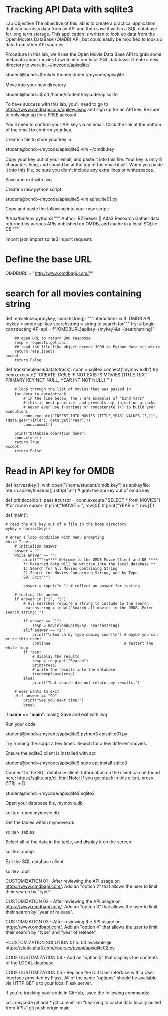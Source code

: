 # Tracking API Data with sqlite3
Lab Objective
The objective of this lab is to create a practical application that can harness data from an API and then save it within a SQL database for long term storage. This application is written to look up data from the Open Movies DataBase (OMDB) API, but could easily be modified to look up data from other API sources.

Procedure
In this lab, we'll use the Open Movie Data Base API to grab some metadata about movies to write into our local SQL database. Create a new directory to work in, ~/mycode/apisqlite/

student@bchd:~$ mkdir /home/student/mycode/apisqlite

Move into your new directory.

student@bchd:~$ cd /home/student/mycode/apisqlite

To have success with this lab, you'll need to go to https://www.omdbapi.com/apikey.aspx and sign up for an API key. Be sure to only sign up for a FREE account.

You'll need to confirm your API key via an email. Click the link at the bottom of the email to confirm your key.

Create a file to store your key in.

student@bchd:~/mycode/apisqlite$ vim ~/omdb.key

Copy your key out of your email, and paste it into this file. Your key is only 8 characters long, and should be at the top of the email itself. When you paste it into this file, be sure you didn't include any extra lines or whitespaces.

Save and exit with :wq

Create a new python script.

student@bchd:~/mycode/apisqlite$ vim apisqlite01.py

Copy and paste the following into your new script:


#!/usr/bin/env python3
""" Author: RZFeeser || Alta3 Research
Gather data returned by various APIs published on OMDB, and cache in a local SQLite DB
"""

import json
import sqlite3
import requests

# Define the base URL
OMDBURL = "http://www.omdbapi.com/?"

# search for all movies containing string
def movielookup(mykey, searchstring):
    """Interactions with OMDB API
       mykey = omdb api key
       searchstring = string to search for"""
    try:
        # begin constructing API
        api = f"{OMDBURL}apikey={mykey}&s={searchstring}"

        ## open URL to return 200 response
        resp = requests.get(api)
        ## read the file-like object decode JSON to Python data structure
        return resp.json()
    except:
        return False

def trackmeplease(datatotrack):
    conn = sqlite3.connect('mymovie.db')
    try:
        conn.execute('''CREATE TABLE IF NOT EXISTS MOVIES (TITLE TEXT PRIMARY KEY NOT NULL, YEAR INT  NOT NULL);''')

        # loop through the list of movies that was passed in
        for data in datatotrack:
            # in the line below, the ? are examples of "bind vars"
            # this is best practice, and prevents sql injection attacks
            # never ever use f-strings or concatenate (+) to build your executions
            conn.execute("INSERT INTO MOVIES (TITLE,YEAR) VALUES (?,?)",(data.get("Title"), data.get("Year")))
            conn.commit()

        print("Database operation done")
        conn.close()
        return True
    except:
        return False

# Read in API key for OMDB
def harvestkey():
    with open("/home/student/omdb.key") as apikeyfile:
        return apikeyfile.read().rstrip("\n") # grab the api key out of omdb.key

def printlocaldb():
    pass
    #cursor = conn.execute("SELECT * from MOVIES")
    #for row in cursor:
    #    print("MOVIE = ", row[0])
    #    print("YEAR = ", row[1])


def main():

    # read the API key out of a file in the home directory
    mykey = harvestkey()

    # enter a loop condition with menu prompting
    while True:
        # initialize answer
        answer = ""
        while answer == "":
            print("""\n**** Welcome to the OMDB Movie Client and DB ****
            ** Returned data will be written into the local database **
            1) Search for All Movies Containing String
            2) Search for Movies Containing String, and by Type
            99) Exit""")

            answer = input("> ") # collect an answer for testing

        # testing the answer
        if answer in ["1", "2"]:
            # All searches require a string to include in the search
            searchstring = input("Search all movies in the OMDB. Enter search string: ")

            if answer == "1":
                resp = movielookup(mykey, searchstring)
            elif answer == "2":
                print("\nSearch by type coming soon!\n") # maybe you can write this code!
                continue                                 # restart the while loop
            if resp:
                # display the results
                resp = resp.get("Search")
                print(resp)
                # write the results into the database
                trackmeplease(resp)
            else:
                print("That search did not return any results.")

        # user wants to exit
        elif answer == "99":
            print("See you next time!")
            break

if __name__ == "__main__":
    main()
Save and exit with :wq

Run your code.

student@bchd:~/mycode/apisqlite$ python3 apisqlite01.py

Try running the script a few times. Search for a few different movies.

Ensure the sqlite3 client is installed with apt

student@bchd:~/mycode/apisqlite$ sudo apt install sqlite3

Connect to the SQL database client. Information on the client can be found here: https://sqlite.org/cli.html Note: If you get stuck in this client, press CTRL + D

student@bchd:~/mycode/apisqlite$ sqlite3

Open your database file, mymovie.db

sqlite> .open mymovie.db

Get the tables within mymovie.db

sqlite> .tables

Select all of the data in the table, and display it on the screen.

sqlite> .dump

Exit the SQL database client.

sqlite> .quit

CUSTOMIZATION 01 - After reviewing the API usage on https://www.omdbapi.com/. Add an "option 2" that allows the user to limit their search by "type".

CUSTOMIZATION 02 - After reviewing the API usage on https://www.omdbapi.com/. Add an "option 3" that allows the user to limit their search by "year of release".

CUSTOMIZATION 03 - After reviewing the API usage on https://www.omdbapi.com/. Add an "option 4" that allows the user to limit their search by "type" and "year of release".

*CUSTOMIZATION SOLUTION 01 to 03 available @ https://static.alta3.com/courses/pyapi/apisqlite02.py

CODE CUSTOMIZATION 04 - Add an "option 5" that displays the contents of the LOCAL database.

CODE CUSTOMIZATION 05 - Replace the CLI User Interface with a User Interface provided by Flask. All of the same "options" should be available via HTTP GET's to your local Flask server.

If you're tracking your code in GitHub, issue the following commands:

cd ~/mycode
git add *
git commit -m "Learning to cache data locally pulled from APIs"
git push origin main

